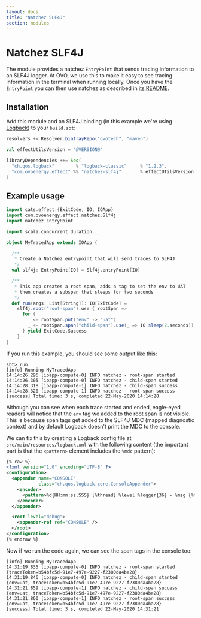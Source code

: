 ```yaml
---
layout: docs
title: "Natchez SLF4J"
section: modules
---
```



# Natchez SLF4J

The module provides a natchez `EntryPoint` that sends tracing information to an
SLF4J logger. At OVO, we use this to make it easy to see tracing information in
the terminal when running locally. Once you have the `EntryPoint` you can then
use natchez as described in [its
README](https://github.com/tpolecat/natchez/blob/master/README.md).

## Installation

Add this module and an SLF4J binding (in this example we're using
[Logback](http://logback.qos.ch/)) to your `build.sbt`:

```Scala
resolvers += Resolver.bintrayRepo("ovotech", "maven")

val effectUtilsVersion = "@VERSION@"

libraryDependencies ++= Seq(
  "ch.qos.logback"        % "logback-classic"     % "1.2.3",
  "com.ovoenergy.effect" %% "natchez-slf4j"       % effectUtilsVersion
)

```

## Example usage

```scala mdoc
import cats.effect.{ExitCode, IO, IOApp}
import com.ovoenergy.effect.natchez.Slf4j
import natchez.EntryPoint

import scala.concurrent.duration._

object MyTracedApp extends IOApp {

  /**
   * Create a Natchez entrypoint that will send traces to SLF4J
   */
  val slf4j: EntryPoint[IO] = Slf4j.entryPoint[IO]

  /**
   * This app creates a root span, adds a tag to set the env to UAT
   * then creates a subspan that sleeps for two seconds
   */
  def run(args: List[String]): IO[ExitCode] =
    slf4j.root("root-span").use { rootSpan =>
      for {
        _ <- rootSpan.put("env" -> "uat")
        _ <- rootSpan.span("child-span").use(_ => IO.sleep(2.seconds))
      } yield ExitCode.Success
    }
}
```

If you run this example, you should see some output like this:

```
sbt> run
[info] Running MyTracedApp
14:14:26.296 [ioapp-compute-0] INFO natchez - root-span started
14:14:26.305 [ioapp-compute-0] INFO natchez - child-span started
14:14:28.318 [ioapp-compute-1] INFO natchez - child-span success
14:14:28.320 [ioapp-compute-1] INFO natchez - root-span success
[success] Total time: 3 s, completed 22-May-2020 14:14:28
```

Although you can see when each trace started and ended, eagle-eyed readers will
notice that the `env` tag we added to the root span is not visible. This is
because span tags get added to the SLF4J MDC (mapped diagnostic context) and by
default Logback doesn't print the MDC to the console.

We can fix this by creating a Logback config file at
`src/main/resources/logback.xml` with the following content (the important part
is that the `<pattern>` element includes the `%mdc` pattern):

```xml
{% raw %}
<?xml version="1.0" encoding="UTF-8" ?>
<configuration>
  <appender name="CONSOLE"
		    class="ch.qos.logback.core.ConsoleAppender">
    <encoder>
      <pattern>%d{HH:mm:ss.SSS} [%thread] %level %logger{36} - %msg {%mdc}%n</pattern>
    </encoder>
  </appender>

  <root level="debug">
	<appender-ref ref="CONSOLE" />
  </root>
</configuration>
{% endraw %}
```

Now if we run the code again, we can see the span tags in the console too:

```
[info] Running MyTracedApp
14:31:19.835 [ioapp-compute-0] INFO natchez - root-span started {traceToken=b54bfc5d-91e7-497e-9227-f2380da4ba28}
14:31:19.846 [ioapp-compute-0] INFO natchez - child-span started {env=uat, traceToken=b54bfc5d-91e7-497e-9227-f2380da4ba28}
14:31:21.859 [ioapp-compute-1] INFO natchez - child-span success {env=uat, traceToken=b54bfc5d-91e7-497e-9227-f2380da4ba28}
14:31:21.860 [ioapp-compute-1] INFO natchez - root-span success {env=uat, traceToken=b54bfc5d-91e7-497e-9227-f2380da4ba28}
[success] Total time: 3 s, completed 22-May-2020 14:31:21
```
